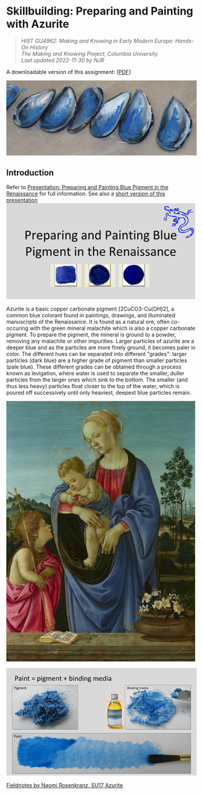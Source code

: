 # Skillbuilding: Preparing and Painting with Azurite

>_HIST GU4962: Making and Knowing in Early Modern Europe: Hands-On History_<br>
_The Making and Knowing Project, Columbia University_<br>
_Last updated 2022-11-30 by NJR_<br>

A downloadable version of this assignment: [[PDF](azurite_assignment_downloadable_2022.pdf)]

![azurite in shells](../images/azurite-shells.jpg?raw=true)

## Introduction

Refer to [Presentation: Preparing and Painting Blue Pigment in the Renaissance](fa22_skillbuilding-azurite-presentation-full.pdf) for full information. See also a [short version of this presentation](fa22_skillbuilding-azurite-presentation-short.pdf) 
<a href="(fa22_skillbuilding-azurite-presentation-full.pdf"><img src="../images/preparing-painting-blue.png?raw=true" alt="Preparing and Painting Blue Pigment in the Renaissance" style="width:500px"></a>

Azurite is a basic copper carbonate pigment \[2CuCO3-Cu(OH)2\], a common blue colorant found in paintings, drawings, and illuminated manuscripts of the Renaissance. It is found as a natural ore, often co-occuring with the green mineral malachite which is also a copper carbonate pigment. To prepare the pigment, the mineral is ground to a powder, removing any malachite or other impurities. Larger particles of azurite are a deeper blue and as the particles are more finely ground, it becomes paler in color. The different hues can be separated into different "grades": larger particles (dark blue) are a higher grade of pigment than smaller particles (pale blue). These different grades can be obtained through a process known as levigation, where water is used to separate the smaller, duller particles from the larger ones which sink to the bottom. The smaller (and thus less heavy) particles float closer to the top of the water, which is poured off successively until only heaviest, deepest blue particles remain.

 <img src="../images/lippi-virgin-child-st-john.png?raw=true" alt="lippi-virgin-child-st-john" style="width:500px"></a>


![painting-pigment+binding-media](../images/painting-pigment+binding-media.png?raw=true)

[Fieldnotes by Naomi Rosenkranz, SU17 Azurite](su17_rosenkranz_azurite-preparation-cambridge.md)
